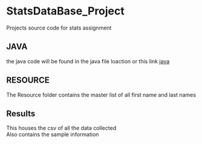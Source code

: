 # StatsDataBase_Project
Projects source code for stats assignment

## JAVA
the java code will be found in the java file loaction or this link [java](https://github.com/andrewcomputsci2019/StatsDataBase_Project/tree/master/src/main/java)


## RESOURCE
The Resource folder contains the master list of all first name and last names


## Results
This houses the csv of all the data collected <br>
Also contains the sample information
